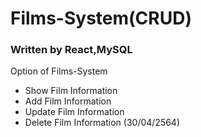# Films-System(CRUD)
### Written by React,MySQL
Option of Films-System
  - Show Film Information
  - Add Film Information
  - Update Film Information
  - Delete Film Information
(30/04/2564)
